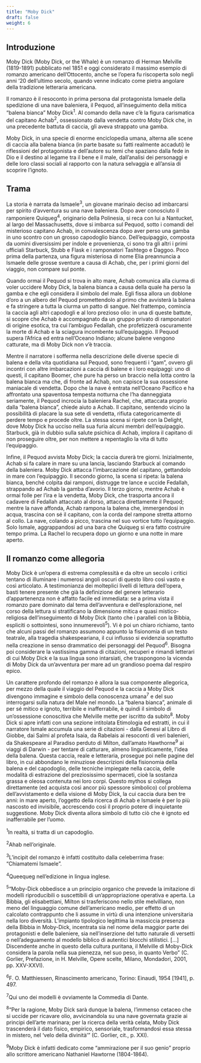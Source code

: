 ```yaml
---
title: "Moby Dick"
draft: false
weight: 6
---
```


## Introduzione

 

Moby Dick (Moby Dick, or the Whale) è un romanzo di Herman Melville (1819-1891) pubblicato nel 1851 e oggi considerato il massimo esempio di romanzo americano dell’Ottocento, anche se l’opera fu riscoperta solo negli anni ‘20 dell’ultimo secolo, quando venne indicato come pietra angolare della tradizione letteraria americana.

Il romanzo è il resoconto in prima persona dal protagonista Ismaele della spedizione di una nave baleniera, il Pequod, all’inseguimento della mitica “balena bianca” Moby Dick<sup>1</sup>. Al comando della nave c’è la figura carismatica del capitano Achab<sup>2</sup>, ossessionato dalla vendetta contro Moby Dick che, in una precedente battuta di caccia, gli aveva strappato una gamba.

Moby Dick, in una specie di enorme enciclopedia umana, alterna alle scene di caccia alla balena bianca (in parte basate su fatti realmente accaduti) le riflessioni del protagonista e dell’autore su temi che spaziano dalla fede in Dio e il destino al legame tra il bene e il male, dall’analisi dei personaggi e delle loro classi sociali al rapporto con la natura selvaggia e all’ansia di scoprire l’ignoto.

 

## Trama

 

La storia è narrata da Ismaele<sup>3</sup>, un giovane marinaio deciso ad imbarcarsi per spirito d’avventura su una nave baleniera. Dopo aver conosciuto il ramponiere Quiqueg<sup>4</sup>, originario della Polinesia, si reca con lui a Nantucket, al largo del Massachusetts, dove si imbarca sul Pequod, sotto i comandi del misterioso capitano Achab, in convalescenza dopo aver perso una gamba in uno scontro con un grosso capodoglio bianco. Dell’equipaggio, composta da uomini diversissimi per indole e provenienza, ci sono tra gli altri i primi ufficiali Starbuck, Stubb e Flask e i ramponatori Tashtego e Daggoo. Poco prima della partenza, una figura misteriosa di nome Elia preannuncia a Ismaele delle grosse sventure a causa di Achab, che, per i primi giorni del viaggio, non compare sul ponte.

Quando ormai il Pequod si trova in alto mare, Achab comunica alla ciurma di voler uccidere Moby Dick, la balena bianca a causa della quale ha perso la gamba e che egli considera il simbolo del male. Egli fissa allora un doblone d’oro a un albero del Pequod promettendolo al primo che avvisterà la balena e fa stringere a tutta la ciurma un patto di sangue. Nel frattempo, comincia la caccia agli altri capodogli e al loro prezioso olio: in una di queste battute, si scopre che Achab è accompagnato da un gruppo privato di ramponatori di origine esotica, tra cui l’ambiguo Fedallah, che profetizzerà oscuramente la morte di Achab e la sciagura incombente sull’equipaggio. Il Pequod supera l’Africa ed entra nell’Oceano Indiano; alcune balene vengono catturate, ma di Moby Dick non v’è traccia.

Mentre il narratore i sofferma nella descrizione delle diverse specie di balena e della vita quotidiana sul Pequod, sono frequenti i “gam”, ovvero gli incontri con altre imbarcazioni a caccia di balene e i loro equipaggi: uno di questi, il capitano Boomer, che pure ha perso un braccio nella lotta contro la balena bianca ma che, di fronte ad Achab, non capisce la sua ossessione maniacale di vendetta. Dopo che la nave è entrata nell’Oceano Pacifico e ha affrontato una spaventosa tempesta notturna che l’ha danneggiata seriamente, il Pequod incrocia la baleniera Rachel, che, attaccata proprio dalla “balena bianca”, chiede aiuto a Achab. Il capitano, sentendo vicino la possibilità di placare la sua sete di vendetta, rifiuta categoricamente di perdere tempo e procede oltre. La stessa scena si ripete con la Delight, dove Moby Dick ha ucciso nella sua furia alcuni membri dell’equipaggio. Starbuck, già in dubbio sulla salute psichica di Achab, implora il capitano di non proseguire oltre, per non mettere a repentaglio la vita di tutto l’equipaggio.

Infine, il Pequod avvista Moby Dick; la caccia durerà tre giorni. Inizialmente, Achab si fa calare in mare su una lancia, lasciando Starbuck al comando della baleniera. Moby Dick attacca l’imbarcazione del capitano, gettandolo in mare con l’equipaggio. Il secondo giorno, la scena si ripeta: la balena bianca, benché colpita dai ramponi, distrugge tre lance e uccide Fedallah, strappando ad Achab la gamba d’avorio. Il terzo giorno, mentre Achab è ormai folle per l’ira e la vendetta, Moby Dick, che trasporta ancora il cadavere di Fedallah attaccato al dorso, attacca direttamente il Pequod; mentre la nave affonda, Achab rampona la balena che, immergendosi in acqua, trascina con sé il capitano, con la corda del rampone stretta attorno al collo. La nave, colando a picco, trascina nel suo vortice tutto l’equipaggio. Solo Ismale, aggrappandosi ad una bara che Quiqueg si era fatto costruire tempo prima.
La Rachel lo recupera dopo un giorno e una notte in mare aperto.

 

## Il romanzo come allegoria

 

Moby Dick è un’opera di estrema complessità e da oltre un secolo i critici tentano di illuminare i numerosi angoli oscuri di questo libro così vasto e così articolato. A testimonianza dei molteplici livelli di lettura dell’opera, basti tenere presente che già la definizione del genere letterario d’appartenenza non è affatto facile ed immediata: se a prima vista il romanzo pare dominato dal tema dell’avventura e dell’esplorazione, nel corso della lettura si stratificano la dimensione mitica e quasi mistico-religiosa dell’inseguimento di Moby Dick (tanto che i paralleli con la Bibbia, espliciti o sottointesi, sono innumerevoli<sup>5</sup>). Vi è poi un chiaro richiamo, tanto che alcuni passi del romanzo assumono appunto la fisionomia di un testo teatrale, alla tragedia shakespeariana, il cui influsso si evidenzia soprattutto nella creazione in senso drammatico dei personaggi del Pequod<sup>6</sup>. Bisogna poi considerare la vastissima gamma di citazioni, recuperi e rimandi letterari di cui Moby Dick e la sua lingua sono intarsiati, che traspongono la vicenda di Moby Dick da un’avventura per mare ad un grandioso poema dal respiro epico.

Un carattere profondo del romanzo è allora la sua componente allegorica, per mezzo della quale il viaggio del Pequod e la caccia a Moby Dick divengono immagine e simbolo della conoscenza umana<sup>7</sup> e del suo interrogarsi sulla natura del Male nel mondo. La “balena bianca”, animale di per sé mitico e ignoto, terribile e inafferrabile, è quindi il simbolo di un’ossessione conoscitiva che Melville mette per iscritto da subito<sup>8</sup>. Moby Dick si apre infatti con una sezione intitolata Etimologia ed estratti, in cui il narratore Ismale accumula una serie di citazioni - dalla Genesi al Libro di Giobbe, dai Salmi al profeta Isaia, da Rabelais ai resoconti di veri balenieri, da Shakespeare al Paradiso perduto di Milton, dall’amato Hawthorne<sup>9</sup> ai viaggi di Darwin - per tentare di catturare, almeno linguisticamente, l’idea della balena. Questa caccia, reale e letteraria, prosegue poi nelle pagine del libro, in cui abbondano le minuziose descrizioni della fisionomia della balena e del capodoglio, delle tecniche impiegate nella caccia, delle modalità di estrazione del preziosissimo spermaceti, cioè la sostanza grassa e oleosa contenuta nei loro corpi. Questo mythos si collega direttamente (ed acquista così ancor più spessore simbolico) col problema dell’avvistamento e della visione di Moby Dick, la cui caccia dura ben tre anni: in mare aperto, l’oggetto della ricerca di Achab e Ismaele è per lo più nascosto ed invisibile, accrescendo così il proprio potere di inquietante suggestione. Moby Dick diventa allora simbolo di tutto ciò che è ignoto ed inafferrabile per l’uomo.


<sup>1</sup>In realtà, si tratta di un capodoglio.

<sup>2</sup>Ahab nell’originale.

<sup>3</sup>L’incipit del romanzo è infatti costituito dalla celeberrima frase: “Chiamatemi Ismaele”.

<sup>4</sup>Queequeg nell’edizione in lingua inglese.

<sup>5</sup>“Moby-Dick obbedisce a un principio organico che prevede la imitazione di modelli riproducibili o suscettibili di un’appropriazione operativa e aperta. La Bibbia, gli elisabettiani, Milton si trasferiscono nello stile melvilliano, non meno del linguaggio comune dell’americano medio, per effetto di un calcolato contrappunto che li assume in virtù di una intenzione universitaria nella loro diversità. L’impianto tipologico legittima la massiccia presenza della Bibbia in Moby-Dick, incentrata sia nel nome della maggior parte dei protagonisti e delle baleniere, sia nell’inserzione del tutto naturale di versetti o nell’adeguamento al modello biblico di autentici blocchi stilistici. [...] Discendente anche in questo della cultura puritana, il Melville di Moby-Dick considera la parola nella sua pienezza, nel suo peso, in quanto Verbo” (C. Gorlier, Prefazione, in H. Melville, Opere scelte, Milano, Mondadori, 2001, pp. XXV-XXVI).

<sup>6</sup>F. O. Matthiessen, Rinascimento americano, Torino: Einaudi, 1954 [1941], p. 497.

<sup>7</sup>Qui uno dei modelli è ovviamente la Commedia di Dante.

<sup>8</sup>“Per la ragione, Moby Dick sarà dunque la balena, l’immenso cetaceo che si uccide per ricavare olio, avvicinandola su una nave governata grazie ai principi dell’arte marinara; per la ricerca della verità celata, Moby Dick trascenderà il dato fisico, empirico, sensoriale, trasformandosi essa stessa in mistero, nel ‘velo della divinità’” (C. Gorlier, cit., p. XXI).

<sup>9</sup>Moby Dick è infatti dedicato come “ammirazione per il suo genio” proprio allo scrittore americano Nathaniel Hawtorne (1804-1864).